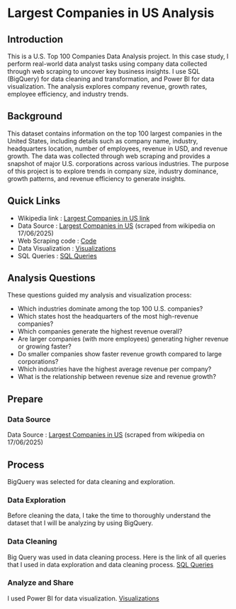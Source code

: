 # Largest Companies in US Analysis
## Introduction
This is a U.S. Top 100 Companies Data Analysis project. In this case study, I perform real-world data analyst tasks using company data collected through web scraping to uncover key business insights. I use SQL (BigQuery) for data cleaning and transformation, and Power BI for data visualization. The analysis explores company revenue, growth rates, employee efficiency, and industry trends.
## Background
This dataset contains information on the top 100 largest companies in the United States, including details such as company name, industry, headquarters location, number of employees, revenue in USD, and revenue growth. The data was collected through web scraping and provides a snapshot of major U.S. corporations across various industries. The purpose of this project is to explore trends in company size, industry dominance, growth patterns, and revenue efficiency to generate insights.
## Quick Links
- Wikipedia link : [Largest Companies in US link](https://en.wikipedia.org/wiki/List_of_largest_companies_in_the_United_States_by_revenue)
- Data Source : [Largest Companies in US](largest_companies_US.csv) (scraped from wikipedia on 17/06/2025)
- Web Scraping code : [Code]()
- Data Visualization : [Visualizations](Visualizations.md)
- SQL Queries : [SQL Queries](SQL-Queries.sql)
## Analysis Questions
These questions guided my analysis and visualization process:
- Which industries dominate among the top 100 U.S. companies?
- Which states host the headquarters of the most high-revenue companies?
- Which companies generate the highest revenue overall?
- Are larger companies (with more employees) generating higher revenue or growing faster?
- Do smaller companies show faster revenue growth compared to large corporations?
- Which industries have the highest average revenue per company?
- What is the relationship between revenue size and revenue growth?
## Prepare
### Data Source
Data Source : [Largest Companies in US](Data.md) (scraped from wikipedia on 17/06/2025)
## Process
BigQuery was selected for data cleaning and exploration.
### Data Exploration
Before cleaning the data, I take the time to thoroughly understand the dataset that I will be analyzing by using BigQuery.
### Data Cleaning
Big Query was used in data cleaning process. Here is the link of all queries that I used in data exploration and data cleaning process. [SQL Queries](SQL-Queries.sql)
### Analyze and Share
I used Power BI for data visualization. [Visualizations](Visualizations.md)

